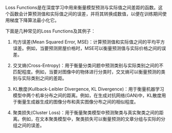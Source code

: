 Loss Functions是在深度学习中用来衡量模型预测与实际值之间差距的函数。这个函数会计算预测值和实际值之间的误差，并将其转换成数值，以便在训练期间使用梯度下降算法最小化它。

下面是几种常见的Loss Functions及其例子：

1. 均方误差(Mean Squared Error, MSE)：计算预测值和实际值之间的平均平方误差。例如，当要预测房屋价格时，MSE可以衡量预测值与实际价格之间的误差。

2. 交叉熵(Cross-Entropy)：用于衡量分类问题中预测类别与实际类别之间的不匹配程度。例如，当要对图像中的物体进行分类时，交叉熵可以衡量预测的类别与实际类别之间的差距。

3. KL散度(Kullback-Leibler Divergence, KL Divergence)：用于衡量机器学习模型中两个机率分布之间的距离。例如，在生成对抗网络(GAN)中，KL散度用于衡量生成器生成的图像分布和真实图像分布之间的相似程度。

4. 聚类损失(Cluster Loss)：用于衡量聚类模型中预测聚类与真实聚类之间的距离。例如，在文本聚类模型中，聚类损失可以衡量预测的文章分组与实际的分组之间的误差。